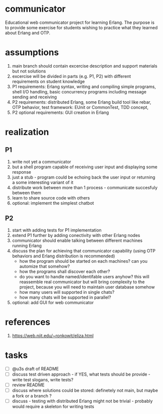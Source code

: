 # communicator
Educational web communicator project for learning Erlang. The purpose is to provide some exercise for students wishing to practice what they learned about Erlang and OTP.

# assumptions
1. main branch should contain excercise description and support materials but not solutions
2. excercise will be divided in parts (e.g. P1, P2) with different requirements on student knowledge
3. P1 requirements: Erlang syntax, writing and compiling simple programs, shell I/O handling, basic concurrency programs including message sending and receiving
4. P2 requirements: distributed Erlang, some Erlang build tool like rebar, OTP behavior, test framework: EUnit or CommonTest, TDD concept, 
5. P2 optional requirements: GUI creation in Erlang

# realization
## P1
1. write not yet a communicator
2. but a shell program capable of receiving user input and displaying some response
3. just a stub - program could be echoing back the user input or returning a some interesting variant of it
4. distribute work between more than 1 process - communicate succesfuly between them
5. learn to share source code with others
6. optional: implement the simplest chatbot

## P2
1. start with adding tests for P1 implementation
2. extend P1 further by adding conectivity with other Erlang nodes
3. communicator should enable talking between different machines running Erlang
4. discuss the plan for achieving that communicator capability (using OTP behaviors and Erlang distribution is recommended)
   - how the program should be started on each machines? can you automize that somehow?
   - how the programs shall discover each other?
   - do you want to handle named/identifable users anyhow? this will reassemble real communicator but will bring complexity to the project, because you will need to maintain user database somehow
   - how many users will supported in single chats?
   - how many chats will be supported in parallel?
5. optional: add GUI for web communicator

# references
1. https://web.njit.edu/~ronkowit/eliza.html

# tasks
- [ ] @u3s draft of README
- [ ] discuss test driven approach - if YES, what tests should be provide - write test slogans, write tests?
- [ ] review README
- [ ] discuss where solutions could be stored: definetely not main, but maybe a fork or a branch ?
- [ ] discuss - testing with distributed Erlang might not be trivial - probably would require a skeleton for writing tests
